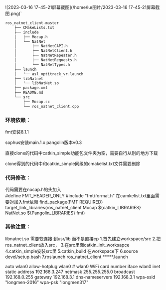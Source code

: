 ![2023-03-16 17-45-21屏幕截图](/home/lu/图片/2023-03-16 17-45-21屏幕截图.png)`

```c++
ros_natnet_client-master
    ├── CMakeLists.txt
    ├── include
    │   ├── Mocap.h
    │   └── NatNet
    │       ├── NatNetCAPI.h
    │       ├── NatNetClient.h
    │       ├── NatNetRepeater.h
    │       ├── NatNetRequests.h
    │       └── NatNetTypes.h
    ├── launch
    │   └── asl_optitrack_vr.launch
    ├── libNatnet
    │   └── libNatNet.so
    ├── package.xml
    ├── README.md
    └── src
        ├── Mocap.cc
        └── ros_natnet_client.cpp
```

### 环境依赖：

fmt安装8.1.1

sophus安装main.1.x
pangolin版本v0.3

直接clone的代码中catkin_simple功能包文件夹为空，需要自行从别的地方下载

clone得到的代码中和catkin_simple同级的cmakelist.txt文件需要删除

### 代码修改：

代码需要在nocap.h的头加入  
#define FMT_HEADER_ONLY
#include "fmt/format.h"
在camkelist.txt里面需要对加入fmt依赖
find_package(FMT REQUIRED)
target_link_libraries(ros_natnet_client Mocap ${catkin_LIBRARIES} NatNet.so ${Pangolin_LIBRARIES}  fmt)

### 其他注意：

libnatnet.so 需要软连接 到usr/lib 而不是直接cp
1.首先建立workspace/src
2.把ros_natnet_client放入src，
3.在src里面catkin_init_worksapce
4.catkin_simple安装src里
5.catkin_build 在workspace下
6.source devel/setup.bash
7.roslaunch ros_natnet_client  *****.launch

auto wlan0
allow-hotplug wlan0 # wlan0 WiFi card number
iface wlan0 inet static
address 192.168.3.247
netmask 255.255.255.0
broadcast 192.168.0.255
gateway 192.168.3.1
dns-nameservers 192.168.3.1
wpa-ssid "longmen-2016" 
wpa-psk "longmen317" 




